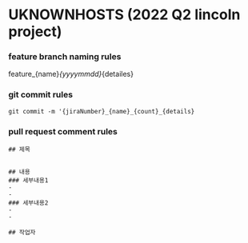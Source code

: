 # UKNOWNHOSTS (2022 Q2 lincoln project)

### feature branch naming rules
feature_{name}_{yyyymmdd}_{detailes}

### git commit rules
```
git commit -m '{jiraNumber}_{name}_{count}_{details}
```

### pull request comment rules
```
## 제목


## 내용
### 세부내용1
- 
-
### 세부내용2
-
-

## 작업자
```

